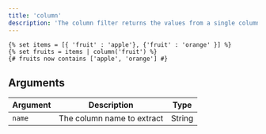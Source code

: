 ```yaml
---
title: 'column'
description: 'The column filter returns the values from a single column in the input array.'
---
```


```canvas
{% set items = [{ 'fruit' : 'apple'}, {'fruit' : 'orange' }] %}
{% set fruits = items | column('fruit') %}
{# fruits now contains ['apple', 'orange'] #}
```

## Arguments

Argument | Description                | Type
-------- | -------------------------- | -------
`name`   | The column name to extract | String
